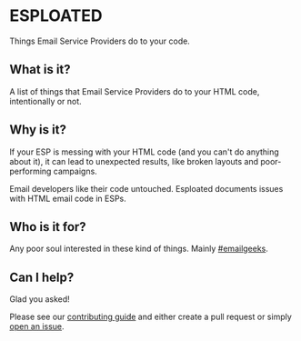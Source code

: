# ESPLOATED

Things Email Service Providers do to your code.

## What is it?

A list of things that Email Service Providers do to your HTML code, intentionally or not.

## Why is it?

If your ESP is messing with your HTML code (and you can't do anything about it), it can lead to unexpected results, like broken layouts and poor-performing campaigns.

Email developers like their code untouched. Esploated documents issues with HTML email code in ESPs.

## Who is it for?

Any poor soul interested in these kind of things. Mainly [#emailgeeks](https://twitter.com/search?q=%23emailgeeks).

## Can I help?

Glad you asked!

Please see our [contributing guide](https://github.com/cossssmin/esploated/blob/master/.github/CONTRIBUTING.md) and either create a pull request or simply [open an issue](https://github.com/hellocosmin/esploated/issues/new).

